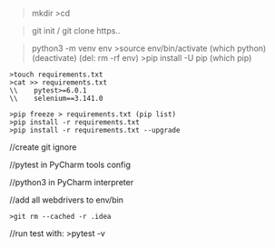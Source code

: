 >mkdir >cd

>git init / git clone https..

>python3 -m venv env
    >source env/bin/activate (which python) (deactivate) (del: rm -rf env)
    >pip install -U pip (which pip)

    >touch requirements.txt
    >cat >> requirements.txt
    \\    pytest>=6.0.1
    \\    selenium==3.141.0

    >pip freeze > requirements.txt (pip list)
    >pip install -r requirements.txt
    >pip install -r requirements.txt --upgrade
    
//create git ignore

//pytest in PyCharm tools config

//python3 in PyCharm interpreter

//add all webdrivers to env/bin

    >git rm --cached -r .idea
    
//run test with:
    >pytest -v
